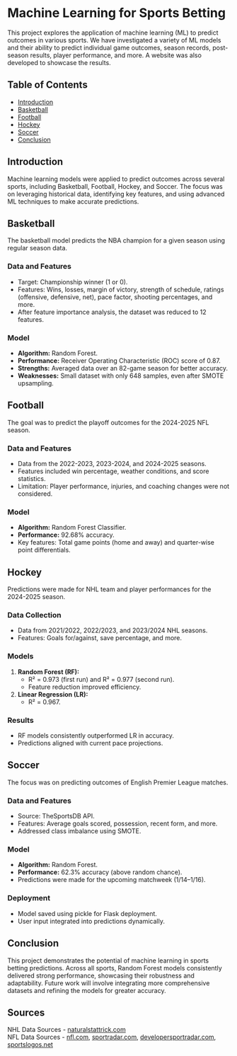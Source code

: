 # Machine Learning for Sports Betting

This project explores the application of machine learning (ML) to predict outcomes in various sports. We have investigated a variety of ML models and their ability to predict individual game outcomes, season records, post-season results, player performance, and more. A website was also developed to showcase the results.

## Table of Contents

- [Introduction](#introduction)
- [Basketball](#basketball)
- [Football](#football)
- [Hockey](#hockey)
- [Soccer](#soccer)
- [Conclusion](#conclusion)

## Introduction

Machine learning models were applied to predict outcomes across several sports, including Basketball, Football, Hockey, and Soccer. The focus was on leveraging historical data, identifying key features, and using advanced ML techniques to make accurate predictions.

## Basketball

The basketball model predicts the NBA champion for a given season using regular season data. 

### Data and Features
- Target: Championship winner (1 or 0).
- Features: Wins, losses, margin of victory, strength of schedule, ratings (offensive, defensive, net), pace factor, shooting percentages, and more.
- After feature importance analysis, the dataset was reduced to 12 features.

### Model
- **Algorithm:** Random Forest.
- **Performance:** Receiver Operating Characteristic (ROC) score of 0.87.
- **Strengths:** Averaged data over an 82-game season for better accuracy.
- **Weaknesses:** Small dataset with only 648 samples, even after SMOTE upsampling.

## Football

The goal was to predict the playoff outcomes for the 2024-2025 NFL season.

### Data and Features
- Data from the 2022-2023, 2023-2024, and 2024-2025 seasons.
- Features included win percentage, weather conditions, and score statistics.
- Limitation: Player performance, injuries, and coaching changes were not considered.

### Model
- **Algorithm:** Random Forest Classifier.
- **Performance:** 92.68% accuracy.
- Key features: Total game points (home and away) and quarter-wise point differentials.

## Hockey

Predictions were made for NHL team and player performances for the 2024-2025 season.

### Data Collection
- Data from 2021/2022, 2022/2023, and 2023/2024 NHL seasons.
- Features: Goals for/against, save percentage, and more.

### Models
1. **Random Forest (RF):**
   - R² = 0.973 (first run) and R² = 0.977 (second run).
   - Feature reduction improved efficiency.
2. **Linear Regression (LR):**
   - R² = 0.967.

### Results
- RF models consistently outperformed LR in accuracy.
- Predictions aligned with current pace projections.

## Soccer

The focus was on predicting outcomes of English Premier League matches.

### Data and Features
- Source: TheSportsDB API.
- Features: Average goals scored, possession, recent form, and more.
- Addressed class imbalance using SMOTE.

### Model
- **Algorithm:** Random Forest.
- **Performance:** 62.3% accuracy (above random chance).
- Predictions were made for the upcoming matchweek (1/14–1/16).

### Deployment
- Model saved using pickle for Flask deployment.
- User input integrated into predictions dynamically.

## Conclusion

This project demonstrates the potential of machine learning in sports betting predictions. Across all sports, Random Forest models consistently delivered strong performance, showcasing their robustness and adaptability. Future work will involve integrating more comprehensive datasets and refining the models for greater accuracy.

## Sources

NHL Data Sources - [naturalstattrick.com](https://www.naturalstattrick.com/) <br>
NFL Data Sources - [nfl.com](http://nfl.com/), [sportradar.com](http://sportradar.com/), [developersportradar.com](http://developersportradar.com/football), [sportslogos.net](http://sportslogos.net/)
